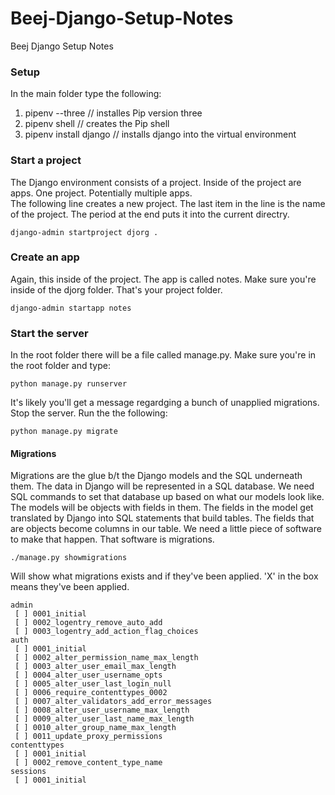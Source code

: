 # Beej-Django-Setup-Notes
Beej Django Setup Notes

### Setup
In the main folder type the following:    
1. pipenv --three   // installes Pip version three    
2. pipenv shell // creates the Pip shell    
3. pipenv install django // installs django into the virtual environment    


### Start a project

The Django environment consists of a project.  Inside of the project are apps.  One project.  Potentially multiple apps.    
The following line creates a new project.  The last item in the line is the name of the project. The period at the end puts it into the current directry.
```
django-admin startproject djorg .
```

### Create an app    
Again, this inside of the project.  The app is called notes. Make sure you're inside of the djorg folder.  That's your project folder.
```
django-admin startapp notes
```

### Start the server
In the root folder there will be a file called manage.py.  Make sure you're in the root folder and type:
```
python manage.py runserver
```
It's likely you'll get a message regardging a bunch of unapplied migrations.  Stop the server. Run the the following:
```
python manage.py migrate
```

#### Migrations
Migrations are the glue b/t the Django models and the SQL underneath them. The data in Django will be represented in a SQL database.  We need SQL commands to set that database up based on what our models look like. The models will be objects with fields in them.  The fields in the model get translated by Django into SQL statements that build tables. The fields that are objects become columns in our table. We need a little piece of software to make that happen. That software is migrations.
```
./manage.py showmigrations
```
Will show what migrations exists and if they've been applied. 'X' in the box means they've been applied.
```
admin
 [ ] 0001_initial
 [ ] 0002_logentry_remove_auto_add
 [ ] 0003_logentry_add_action_flag_choices
auth
 [ ] 0001_initial
 [ ] 0002_alter_permission_name_max_length
 [ ] 0003_alter_user_email_max_length
 [ ] 0004_alter_user_username_opts
 [ ] 0005_alter_user_last_login_null
 [ ] 0006_require_contenttypes_0002
 [ ] 0007_alter_validators_add_error_messages
 [ ] 0008_alter_user_username_max_length
 [ ] 0009_alter_user_last_name_max_length
 [ ] 0010_alter_group_name_max_length
 [ ] 0011_update_proxy_permissions
contenttypes
 [ ] 0001_initial
 [ ] 0002_remove_content_type_name
sessions
 [ ] 0001_initial
 ```

